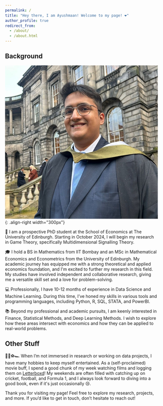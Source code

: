 ```yaml
---
permalink: /
title: "Hey there, I am Ayushmaan! Welcome to my page! ❤️"
author_profile: true
redirect_from: 
  - /about/
  - /about.html
---
```


## Background

![An Image of myself](/images/icon_adv.jpeg){: .align-right width="300px"}

🔬 I am a prospective PhD student at the School of Economics at The University of Edinburgh. Starting in October 2024, I will begin my research in Game Theory, specifically Multidimensional Signalling Theory.

🎓 I hold a BS in Mathematics from IIT Bombay and an MSc in Mathematical Economics and Econometrics from the University of Edinburgh. My academic journey has equipped me with a strong theoretical and applied economics foundation, and I'm excited to further my research in this field.  My studies have involved independent and collaborative research, giving me a versatile skill set and a love for problem-solving.

💻 Professionally, I have 10-12 months of experience in Data Science and Machine Learning. During this time, I’ve honed my skills in various tools and programming languages, including Python, R, SQL, STATA, and PowerBI.

📚 Beyond my professional and academic pursuits, I am keenly interested in Finance, Statistical Methods, and Deep Learning Methods. I wish to explore how these areas intersect with economics and how they can be applied to real-world problems.

## Other Stuff

🎥🏏⚽🏎️ When I’m not immersed in research or working on data projects, I have many hobbies to keep myself entertained. As a (self-proclaimed) movie buff, I spend a good chunk of my week watching films and logging them on [Letterboxd](https://letterboxd.com/)! My weekends are often filled with catching up on cricket, football, and Formula 1, and I always look forward to diving into a good book, even if it's just occasionally 😢.

Thank you for visiting my page! Feel free to explore my research, projects, and more. If you’d like to get in touch, don’t hesitate to reach out!
